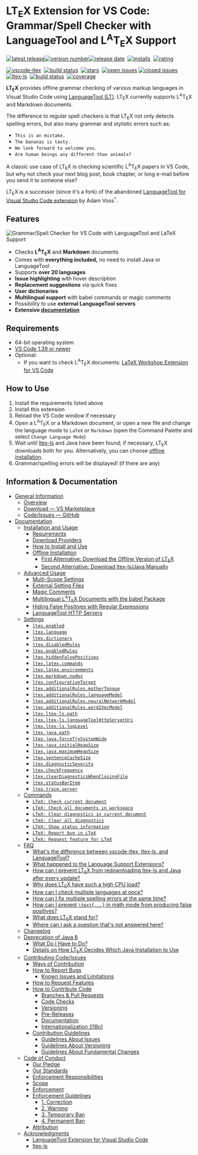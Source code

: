 <!--
   - Copyright (C) 2020 Julian Valentin, LTeX Development Community
   -
   - This Source Code Form is subject to the terms of the Mozilla Public
   - License, v. 2.0. If a copy of the MPL was not distributed with this
   - file, You can obtain one at https://mozilla.org/MPL/2.0/.
   -->

# LT<sub>E</sub>X Extension for VS Code: Grammar/Spell Checker with LanguageTool and L<sup>A</sup>T<sub>E</sub>X Support

[![latest release](https://badgen.net/badge/-/release/585858?label=)![version number](https://badgen.net/vs-marketplace/v/valentjn.vscode-ltex?label=)![release date](https://badgen.net/github/last-commit/valentjn/vscode-ltex/release?label=)][marketplace]&nbsp;
[![installs](https://badgen.net/vs-marketplace/i/valentjn.vscode-ltex)][marketplace]&nbsp;
[![rating](https://badgen.net/vs-marketplace/rating/valentjn.vscode-ltex)][marketplace]

[![vscode-ltex](https://badgen.net/github/license/valentjn/vscode-ltex?label=vscode-ltex)](https://github.com/valentjn/vscode-ltex)&nbsp;
[![build status](https://badgen.net/github/status/valentjn/vscode-ltex/release?label=build%20status)](https://github.com/valentjn/vscode-ltex/actions?query=branch%3Arelease)&nbsp;
[![stars](https://badgen.net/github/stars/valentjn/vscode-ltex)](https://github.com/valentjn/vscode-ltex)&nbsp;
[![open issues](https://badgen.net/github/open-issues/valentjn/vscode-ltex?label=open/closed%20issues&color=blue)](https://github.com/valentjn/vscode-ltex/issues)&nbsp;[![closed issues](https://badgen.net/github/closed-issues/valentjn/vscode-ltex?label=)](https://github.com/valentjn/vscode-ltex/issues)\
[![ltex-ls](https://badgen.net/github/license/valentjn/ltex-ls?label=ltex-ls)](https://github.com/valentjn/ltex-ls)&nbsp;
[![build status](https://badgen.net/github/status/valentjn/ltex-ls/release?label=build%20status)](https://github.com/valentjn/ltex-ls/actions?query=branch%3Arelease)&nbsp;
[![coverage](https://badgen.net/coveralls/c/github/valentjn/ltex-ls/release)](https://coveralls.io/github/valentjn/ltex-ls)

**LT<sub>E</sub>X** provides offline grammar checking of various markup languages in Visual Studio Code using [LanguageTool (LT)](https://languagetool.org/). LT<sub>E</sub>X currently supports L<sup>A</sup>T<sub>E</sub>X and Markdown documents.

The difference to regular spell checkers is that LT<sub>E</sub>X not only detects spelling errors, but also many grammar and stylistic errors such as:

- `This is an mistake.`
- `The bananas is tasty.`
- `We look forward to welcome you.`
- `Are human beings any different than animals?`

A classic use case of LT<sub>E</sub>X is checking scientific L<sup>A</sup>T<sub>E</sub>X papers in VS Code, but why not check your next blog post, book chapter, or long e-mail before you send it to someone else?

LT<sub>E</sub>X is a successor (since it's a fork) of the abandoned [LanguageTool for Visual Studio Code extension](https://github.com/adamvoss/vscode-languagetool) by Adam Voss<sup>†</sup>.

## Features

![Grammar/Spell Checker for VS Code with LanguageTool and LaTeX Support](https://github.com/valentjn/vscode-ltex/raw/release/img/banner-ltex.png)

- Checks **L<sup>A</sup>T<sub>E</sub>X** and **Markdown** documents
- Comes with **everything included,** no need to install Java or LanguageTool
- Supports **over 20 languages**
- **Issue highlighting** with hover description
- **Replacement suggestions** via quick fixes
- **User dictionaries**
- **Multilingual support** with babel commands or magic comments
- Possibility to use **external LanguageTool servers**
- **Extensive [documentation](https://valentjn.github.io/vscode-ltex/)**

## Requirements

- 64-bit operating system
- [VS Code 1.39 or newer](https://code.visualstudio.com/)
- Optional:
  - If you want to check L<sup>A</sup>T<sub>E</sub>X documents: [LaTeX Workshop Extension for VS Code](https://marketplace.visualstudio.com/items?itemName=James-Yu.latex-workshop)

## How to Use

1. Install the requirements listed above
2. Install this extension
3. Reload the VS Code window if necessary
4. Open a L<sup>A</sup>T<sub>E</sub>X or a Markdown document, or open a new file and change the language mode to `LaTeX` or `Markdown` (open the Command Palette and select `Change Language Mode`)
5. Wait until [ltex-ls](https://valentjn.github.io/vscode-ltex/docs/faq.html#whats-the-difference-between-vscode-ltex-ltex-ls-and-languagetool) and Java have been found; if necessary, LT<sub>E</sub>X downloads both for you. Alternatively, you can choose [offline installation](https://valentjn.github.io/vscode-ltex/docs/installation-and-usage.html#offline-installation).
6. Grammar/spelling errors will be displayed! (if there are any)

## Information & Documentation

- [General Information](https://valentjn.github.io/vscode-ltex/index.html)
  - [Overview](https://valentjn.github.io/vscode-ltex/index.html)
  - [Download — VS Marketplace](https://marketplace.visualstudio.com/items?itemName=valentjn.vscode-ltex)
  - [Code/Issues — GitHub](https://github.com/valentjn/vscode-ltex)
- [Documentation](https://valentjn.github.io/vscode-ltex/docs/installation-and-usage.html)
  - [Installation and Usage](https://valentjn.github.io/vscode-ltex/docs/installation-and-usage.html)
    - [Requirements](https://valentjn.github.io/vscode-ltex/docs/installation-and-usage.html#requirements)
    - [Download Providers](https://valentjn.github.io/vscode-ltex/docs/installation-and-usage.html#download-providers)
    - [How to Install and Use](https://valentjn.github.io/vscode-ltex/docs/installation-and-usage.html#how-to-install-and-use)
    - [Offline Installation](https://valentjn.github.io/vscode-ltex/docs/installation-and-usage.html#offline-installation)
      - [First Alternative: Download the Offline Version of LT<sub>E</sub>X](https://valentjn.github.io/vscode-ltex/docs/installation-and-usage.html#first-alternative-download-the-offline-version-of-ltex)
      - [Second Alternative: Download ltex-ls/Java Manually](https://valentjn.github.io/vscode-ltex/docs/installation-and-usage.html#second-alternative-download-ltex-lsjava-manually)
  - [Advanced Usage](https://valentjn.github.io/vscode-ltex/docs/advanced-usage.html)
    - [Multi-Scope Settings](https://valentjn.github.io/vscode-ltex/docs/advanced-usage.html#multi-scope-settings)
    - [External Setting Files](https://valentjn.github.io/vscode-ltex/docs/advanced-usage.html#external-setting-files)
    - [Magic Comments](https://valentjn.github.io/vscode-ltex/docs/advanced-usage.html#magic-comments)
    - [Multilingual L<sup>A</sup>T<sub>E</sub>X Documents with the babel Package](https://valentjn.github.io/vscode-ltex/docs/advanced-usage.html#multilingual-latex-documents-with-the-babel-package)
    - [Hiding False Positives with Regular Expressions](https://valentjn.github.io/vscode-ltex/docs/advanced-usage.html#hiding-false-positives-with-regular-expressions)
    - [LanguageTool HTTP Servers](https://valentjn.github.io/vscode-ltex/docs/advanced-usage.html#languagetool-http-servers)
  - [Settings](https://valentjn.github.io/vscode-ltex/docs/settings.html)
    - [`ltex.enabled`](https://valentjn.github.io/vscode-ltex/docs/settings.html#ltexenabled)
    - [`ltex.language`](https://valentjn.github.io/vscode-ltex/docs/settings.html#ltexlanguage)
    - [`ltex.dictionary`](https://valentjn.github.io/vscode-ltex/docs/settings.html#ltexdictionary)
    - [`ltex.disabledRules`](https://valentjn.github.io/vscode-ltex/docs/settings.html#ltexdisabledrules)
    - [`ltex.enabledRules`](https://valentjn.github.io/vscode-ltex/docs/settings.html#ltexenabledrules)
    - [`ltex.hiddenFalsePositives`](https://valentjn.github.io/vscode-ltex/docs/settings.html#ltexhiddenfalsepositives)
    - [`ltex.latex.commands`](https://valentjn.github.io/vscode-ltex/docs/settings.html#ltexlatexcommands)
    - [`ltex.latex.environments`](https://valentjn.github.io/vscode-ltex/docs/settings.html#ltexlatexenvironments)
    - [`ltex.markdown.nodes`](https://valentjn.github.io/vscode-ltex/docs/settings.html#ltexmarkdownnodes)
    - [`ltex.configurationTarget`](https://valentjn.github.io/vscode-ltex/docs/settings.html#ltexconfigurationtarget)
    - [`ltex.additionalRules.motherTongue`](https://valentjn.github.io/vscode-ltex/docs/settings.html#ltexadditionalrulesmothertongue)
    - [`ltex.additionalRules.languageModel`](https://valentjn.github.io/vscode-ltex/docs/settings.html#ltexadditionalruleslanguagemodel)
    - [`ltex.additionalRules.neuralNetworkModel`](https://valentjn.github.io/vscode-ltex/docs/settings.html#ltexadditionalrulesneuralnetworkmodel)
    - [`ltex.additionalRules.word2VecModel`](https://valentjn.github.io/vscode-ltex/docs/settings.html#ltexadditionalrulesword2vecmodel)
    - [`ltex.ltex-ls.path`](https://valentjn.github.io/vscode-ltex/docs/settings.html#ltexltex-lspath)
    - [`ltex.ltex-ls.languageToolHttpServerUri`](https://valentjn.github.io/vscode-ltex/docs/settings.html#ltexltex-lslanguagetoolhttpserveruri)
    - [`ltex.ltex-ls.logLevel`](https://valentjn.github.io/vscode-ltex/docs/settings.html#ltexltex-lsloglevel)
    - [`ltex.java.path`](https://valentjn.github.io/vscode-ltex/docs/settings.html#ltexjavapath)
    - [`ltex.java.forceTrySystemWide`](https://valentjn.github.io/vscode-ltex/docs/settings.html#ltexjavaforcetrysystemwide)
    - [`ltex.java.initialHeapSize`](https://valentjn.github.io/vscode-ltex/docs/settings.html#ltexjavainitialheapsize)
    - [`ltex.java.maximumHeapSize`](https://valentjn.github.io/vscode-ltex/docs/settings.html#ltexjavamaximumheapsize)
    - [`ltex.sentenceCacheSize`](https://valentjn.github.io/vscode-ltex/docs/settings.html#ltexsentencecachesize)
    - [`ltex.diagnosticSeverity`](https://valentjn.github.io/vscode-ltex/docs/settings.html#ltexdiagnosticseverity)
    - [`ltex.checkFrequency`](https://valentjn.github.io/vscode-ltex/docs/settings.html#ltexcheckfrequency)
    - [`ltex.clearDiagnosticsWhenClosingFile`](https://valentjn.github.io/vscode-ltex/docs/settings.html#ltexcleardiagnosticswhenclosingfile)
    - [`ltex.statusBarItem`](https://valentjn.github.io/vscode-ltex/docs/settings.html#ltexstatusbaritem)
    - [`ltex.trace.server`](https://valentjn.github.io/vscode-ltex/docs/settings.html#ltextraceserver)
  - [Commands](https://valentjn.github.io/vscode-ltex/docs/commands.html)
    - [`LTeX: Check current document`](https://valentjn.github.io/vscode-ltex/docs/commands.html#ltex-check-current-document)
    - [`LTeX: Check all documents in workspace`](https://valentjn.github.io/vscode-ltex/docs/commands.html#ltex-check-all-documents-in-workspace)
    - [`LTeX: Clear diagnostics in current document`](https://valentjn.github.io/vscode-ltex/docs/commands.html#ltex-clear-diagnostics-in-current-document)
    - [`LTeX: Clear all diagnostics`](https://valentjn.github.io/vscode-ltex/docs/commands.html#ltex-clear-all-diagnostics)
    - [`LTeX: Show status information`](https://valentjn.github.io/vscode-ltex/docs/commands.html#ltex-show-status-information)
    - [`LTeX: Report bug in LTeX`](https://valentjn.github.io/vscode-ltex/docs/commands.html#ltex-report-bug-in-ltex)
    - [`LTeX: Request feature for LTeX`](https://valentjn.github.io/vscode-ltex/docs/commands.html#ltex-request-feature-for-ltex)
  - [FAQ](https://valentjn.github.io/vscode-ltex/docs/faq.html)
    - [What's the difference between vscode-ltex, ltex-ls, and LanguageTool?](https://valentjn.github.io/vscode-ltex/docs/faq.html#whats-the-difference-between-vscode-ltex-ltex-ls-and-languagetool)
    - [What happened to the Language Support Extensions?](https://valentjn.github.io/vscode-ltex/docs/faq.html#what-happened-to-the-language-support-extensions)
    - [How can I prevent LT<sub>E</sub>X from redownloading ltex-ls and Java after every update?](https://valentjn.github.io/vscode-ltex/docs/faq.html#how-can-i-prevent-ltex-from-redownloading-ltex-ls-and-java-after-every-update)
    - [Why does LT<sub>E</sub>X have such a high CPU load?](https://valentjn.github.io/vscode-ltex/docs/faq.html#why-does-ltex-have-such-a-high-cpu-load)
    - [How can I check multiple languages at once?](https://valentjn.github.io/vscode-ltex/docs/faq.html#how-can-i-check-multiple-languages-at-once)
    - [How can I fix multiple spelling errors at the same time?](https://valentjn.github.io/vscode-ltex/docs/faq.html#how-can-i-fix-multiple-spelling-errors-at-the-same-time)
    - [How can I prevent `\text{...}` in math mode from producing false positives?](https://valentjn.github.io/vscode-ltex/docs/faq.html#how-can-i-prevent-text-in-math-mode-from-producing-false-positives)
    - [What does LT<sub>E</sub>X stand for?](https://valentjn.github.io/vscode-ltex/docs/faq.html#what-does-ltex-stand-for)
    - [Where can I ask a question that's not answered here?](https://valentjn.github.io/vscode-ltex/docs/faq.html#where-can-i-ask-a-question-thats-not-answered-here)
  - [Changelog](https://valentjn.github.io/vscode-ltex/docs/changelog.html)
  - [Deprecation of Java 8](https://valentjn.github.io/vscode-ltex/docs/deprecation-of-java-8.html)
    - [What Do I Have to Do?](https://valentjn.github.io/vscode-ltex/docs/deprecation-of-java-8.html#what-do-i-have-to-do)
    - [Details on How LT<sub>E</sub>X Decides Which Java Installation to Use](https://valentjn.github.io/vscode-ltex/docs/deprecation-of-java-8.html#details-on-how-ltex-decides-which-java-installation-to-use)
  - [Contributing Code/Issues](https://valentjn.github.io/vscode-ltex/docs/contributing-code-issues.html)
    - [Ways of Contribution](https://valentjn.github.io/vscode-ltex/docs/contributing-code-issues.html#ways-of-contribution)
    - [How to Report Bugs](https://valentjn.github.io/vscode-ltex/docs/contributing-code-issues.html#how-to-report-bugs)
      - [Known Issues and Limitations](https://valentjn.github.io/vscode-ltex/docs/contributing-code-issues.html#known-issues-and-limitations)
    - [How to Request Features](https://valentjn.github.io/vscode-ltex/docs/contributing-code-issues.html#how-to-request-features)
    - [How to Contribute Code](https://valentjn.github.io/vscode-ltex/docs/contributing-code-issues.html#how-to-contribute-code)
      - [Branches & Pull Requests](https://valentjn.github.io/vscode-ltex/docs/contributing-code-issues.html#branches--pull-requests)
      - [Code Checks](https://valentjn.github.io/vscode-ltex/docs/contributing-code-issues.html#code-checks)
      - [Versioning](https://valentjn.github.io/vscode-ltex/docs/contributing-code-issues.html#versioning)
      - [Pre-Releases](https://valentjn.github.io/vscode-ltex/docs/contributing-code-issues.html#pre-releases)
      - [Documentation](https://valentjn.github.io/vscode-ltex/docs/contributing-code-issues.html#documentation)
      - [Internationalization (I18n)](https://valentjn.github.io/vscode-ltex/docs/contributing-code-issues.html#internationalization-i18n)
    - [Contribution Guidelines](https://valentjn.github.io/vscode-ltex/docs/contributing-code-issues.html#contribution-guidelines)
      - [Guidelines About Issues](https://valentjn.github.io/vscode-ltex/docs/contributing-code-issues.html#guidelines-about-issues)
      - [Guidelines About Versioning](https://valentjn.github.io/vscode-ltex/docs/contributing-code-issues.html#guidelines-about-versioning)
      - [Guidelines About Fundamental Changes](https://valentjn.github.io/vscode-ltex/docs/contributing-code-issues.html#guidelines-about-fundamental-changes)
  - [Code of Conduct](https://valentjn.github.io/vscode-ltex/docs/code-of-conduct.html)
    - [Our Pledge](https://valentjn.github.io/vscode-ltex/docs/code-of-conduct.html#our-pledge)
    - [Our Standards](https://valentjn.github.io/vscode-ltex/docs/code-of-conduct.html#our-standards)
    - [Enforcement Responsibilities](https://valentjn.github.io/vscode-ltex/docs/code-of-conduct.html#enforcement-responsibilities)
    - [Scope](https://valentjn.github.io/vscode-ltex/docs/code-of-conduct.html#scope)
    - [Enforcement](https://valentjn.github.io/vscode-ltex/docs/code-of-conduct.html#enforcement)
    - [Enforcement Guidelines](https://valentjn.github.io/vscode-ltex/docs/code-of-conduct.html#enforcement-guidelines)
      - [1. Correction](https://valentjn.github.io/vscode-ltex/docs/code-of-conduct.html#1-correction)
      - [2. Warning](https://valentjn.github.io/vscode-ltex/docs/code-of-conduct.html#2-warning)
      - [3. Temporary Ban](https://valentjn.github.io/vscode-ltex/docs/code-of-conduct.html#3-temporary-ban)
      - [4. Permanent Ban](https://valentjn.github.io/vscode-ltex/docs/code-of-conduct.html#4-permanent-ban)
    - [Attribution](https://valentjn.github.io/vscode-ltex/docs/code-of-conduct.html#attribution)
  - [Acknowledgments](https://valentjn.github.io/vscode-ltex/docs/acknowledgments.html)
    - [LanguageTool Extension for Visual Studio Code](https://valentjn.github.io/vscode-ltex/docs/acknowledgments.html#languagetool-extension-for-visual-studio-code)
    - [ltex-ls](https://valentjn.github.io/vscode-ltex/docs/acknowledgments.html#ltex-ls)

[marketplace]: https://marketplace.visualstudio.com/items?itemName=valentjn.vscode-ltex
